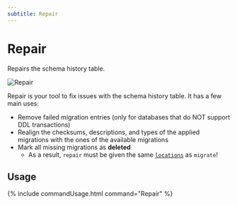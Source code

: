 ```yaml
---
subtitle: Repair
---
```

# Repair

Repairs the schema history table.

![Repair](assets/command-repair.png)

Repair is your tool to fix issues with the schema history table. It has a few main uses:
- Remove failed migration entries (only for databases that do NOT support DDL transactions)
- Realign the checksums, descriptions, and types of the applied migrations with the ones of the available migrations
- Mark all missing migrations as **deleted**
    - As a result, `repair` must be given the same [`locations`](Configuration/parameters/locations) as `migrate`!

## Usage
{% include commandUsage.html command="Repair" %}
